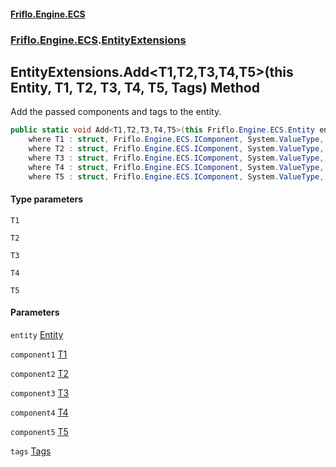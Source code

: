 #### [Friflo.Engine.ECS](index.md 'index')
### [Friflo.Engine.ECS](Friflo.Engine.ECS.md 'Friflo.Engine.ECS').[EntityExtensions](EntityExtensions.md 'Friflo.Engine.ECS.EntityExtensions')

## EntityExtensions.Add<T1,T2,T3,T4,T5>(this Entity, T1, T2, T3, T4, T5, Tags) Method

Add the passed components and tags to the entity.

```csharp
public static void Add<T1,T2,T3,T4,T5>(this Friflo.Engine.ECS.Entity entity, in T1 component1, in T2 component2, in T3 component3, in T4 component4, in T5 component5, in Friflo.Engine.ECS.Tags tags=default(Friflo.Engine.ECS.Tags))
    where T1 : struct, Friflo.Engine.ECS.IComponent, System.ValueType, System.ValueType
    where T2 : struct, Friflo.Engine.ECS.IComponent, System.ValueType, System.ValueType
    where T3 : struct, Friflo.Engine.ECS.IComponent, System.ValueType, System.ValueType
    where T4 : struct, Friflo.Engine.ECS.IComponent, System.ValueType, System.ValueType
    where T5 : struct, Friflo.Engine.ECS.IComponent, System.ValueType, System.ValueType;
```
#### Type parameters

<a name='Friflo.Engine.ECS.EntityExtensions.Add_T1,T2,T3,T4,T5_(thisFriflo.Engine.ECS.Entity,T1,T2,T3,T4,T5,Friflo.Engine.ECS.Tags).T1'></a>

`T1`

<a name='Friflo.Engine.ECS.EntityExtensions.Add_T1,T2,T3,T4,T5_(thisFriflo.Engine.ECS.Entity,T1,T2,T3,T4,T5,Friflo.Engine.ECS.Tags).T2'></a>

`T2`

<a name='Friflo.Engine.ECS.EntityExtensions.Add_T1,T2,T3,T4,T5_(thisFriflo.Engine.ECS.Entity,T1,T2,T3,T4,T5,Friflo.Engine.ECS.Tags).T3'></a>

`T3`

<a name='Friflo.Engine.ECS.EntityExtensions.Add_T1,T2,T3,T4,T5_(thisFriflo.Engine.ECS.Entity,T1,T2,T3,T4,T5,Friflo.Engine.ECS.Tags).T4'></a>

`T4`

<a name='Friflo.Engine.ECS.EntityExtensions.Add_T1,T2,T3,T4,T5_(thisFriflo.Engine.ECS.Entity,T1,T2,T3,T4,T5,Friflo.Engine.ECS.Tags).T5'></a>

`T5`
#### Parameters

<a name='Friflo.Engine.ECS.EntityExtensions.Add_T1,T2,T3,T4,T5_(thisFriflo.Engine.ECS.Entity,T1,T2,T3,T4,T5,Friflo.Engine.ECS.Tags).entity'></a>

`entity` [Entity](Entity.md 'Friflo.Engine.ECS.Entity')

<a name='Friflo.Engine.ECS.EntityExtensions.Add_T1,T2,T3,T4,T5_(thisFriflo.Engine.ECS.Entity,T1,T2,T3,T4,T5,Friflo.Engine.ECS.Tags).component1'></a>

`component1` [T1](EntityExtensions.Add_T1,T2,T3,T4,T5_(thisEntity,T1,T2,T3,T4,T5,Tags).md#Friflo.Engine.ECS.EntityExtensions.Add_T1,T2,T3,T4,T5_(thisFriflo.Engine.ECS.Entity,T1,T2,T3,T4,T5,Friflo.Engine.ECS.Tags).T1 'Friflo.Engine.ECS.EntityExtensions.Add<T1,T2,T3,T4,T5>(this Friflo.Engine.ECS.Entity, T1, T2, T3, T4, T5, Friflo.Engine.ECS.Tags).T1')

<a name='Friflo.Engine.ECS.EntityExtensions.Add_T1,T2,T3,T4,T5_(thisFriflo.Engine.ECS.Entity,T1,T2,T3,T4,T5,Friflo.Engine.ECS.Tags).component2'></a>

`component2` [T2](EntityExtensions.Add_T1,T2,T3,T4,T5_(thisEntity,T1,T2,T3,T4,T5,Tags).md#Friflo.Engine.ECS.EntityExtensions.Add_T1,T2,T3,T4,T5_(thisFriflo.Engine.ECS.Entity,T1,T2,T3,T4,T5,Friflo.Engine.ECS.Tags).T2 'Friflo.Engine.ECS.EntityExtensions.Add<T1,T2,T3,T4,T5>(this Friflo.Engine.ECS.Entity, T1, T2, T3, T4, T5, Friflo.Engine.ECS.Tags).T2')

<a name='Friflo.Engine.ECS.EntityExtensions.Add_T1,T2,T3,T4,T5_(thisFriflo.Engine.ECS.Entity,T1,T2,T3,T4,T5,Friflo.Engine.ECS.Tags).component3'></a>

`component3` [T3](EntityExtensions.Add_T1,T2,T3,T4,T5_(thisEntity,T1,T2,T3,T4,T5,Tags).md#Friflo.Engine.ECS.EntityExtensions.Add_T1,T2,T3,T4,T5_(thisFriflo.Engine.ECS.Entity,T1,T2,T3,T4,T5,Friflo.Engine.ECS.Tags).T3 'Friflo.Engine.ECS.EntityExtensions.Add<T1,T2,T3,T4,T5>(this Friflo.Engine.ECS.Entity, T1, T2, T3, T4, T5, Friflo.Engine.ECS.Tags).T3')

<a name='Friflo.Engine.ECS.EntityExtensions.Add_T1,T2,T3,T4,T5_(thisFriflo.Engine.ECS.Entity,T1,T2,T3,T4,T5,Friflo.Engine.ECS.Tags).component4'></a>

`component4` [T4](EntityExtensions.Add_T1,T2,T3,T4,T5_(thisEntity,T1,T2,T3,T4,T5,Tags).md#Friflo.Engine.ECS.EntityExtensions.Add_T1,T2,T3,T4,T5_(thisFriflo.Engine.ECS.Entity,T1,T2,T3,T4,T5,Friflo.Engine.ECS.Tags).T4 'Friflo.Engine.ECS.EntityExtensions.Add<T1,T2,T3,T4,T5>(this Friflo.Engine.ECS.Entity, T1, T2, T3, T4, T5, Friflo.Engine.ECS.Tags).T4')

<a name='Friflo.Engine.ECS.EntityExtensions.Add_T1,T2,T3,T4,T5_(thisFriflo.Engine.ECS.Entity,T1,T2,T3,T4,T5,Friflo.Engine.ECS.Tags).component5'></a>

`component5` [T5](EntityExtensions.Add_T1,T2,T3,T4,T5_(thisEntity,T1,T2,T3,T4,T5,Tags).md#Friflo.Engine.ECS.EntityExtensions.Add_T1,T2,T3,T4,T5_(thisFriflo.Engine.ECS.Entity,T1,T2,T3,T4,T5,Friflo.Engine.ECS.Tags).T5 'Friflo.Engine.ECS.EntityExtensions.Add<T1,T2,T3,T4,T5>(this Friflo.Engine.ECS.Entity, T1, T2, T3, T4, T5, Friflo.Engine.ECS.Tags).T5')

<a name='Friflo.Engine.ECS.EntityExtensions.Add_T1,T2,T3,T4,T5_(thisFriflo.Engine.ECS.Entity,T1,T2,T3,T4,T5,Friflo.Engine.ECS.Tags).tags'></a>

`tags` [Tags](Tags.md 'Friflo.Engine.ECS.Tags')